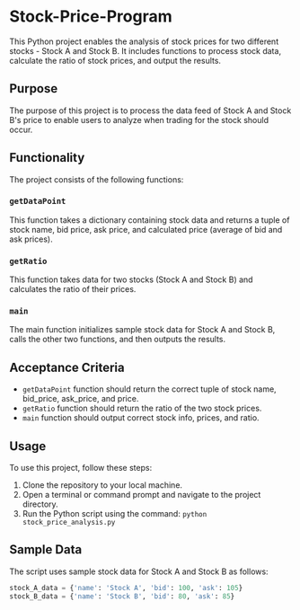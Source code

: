# Stock-Price-Program


This Python project enables the analysis of stock prices for two different stocks - Stock A and Stock B. It includes functions to process stock data, calculate the ratio of stock prices, and output the results.

## Purpose

The purpose of this project is to process the data feed of Stock A and Stock B's price to enable users to analyze when trading for the stock should occur.

## Functionality

The project consists of the following functions:

### `getDataPoint`

This function takes a dictionary containing stock data and returns a tuple of stock name, bid price, ask price, and calculated price (average of bid and ask prices).

### `getRatio`

This function takes data for two stocks (Stock A and Stock B) and calculates the ratio of their prices.

### `main`

The main function initializes sample stock data for Stock A and Stock B, calls the other two functions, and then outputs the results.

## Acceptance Criteria

- `getDataPoint` function should return the correct tuple of stock name, bid_price, ask_price, and price.
- `getRatio` function should return the ratio of the two stock prices.
- `main` function should output correct stock info, prices, and ratio.

## Usage

To use this project, follow these steps:

1. Clone the repository to your local machine.
2. Open a terminal or command prompt and navigate to the project directory.
3. Run the Python script using the command: `python stock_price_analysis.py`

## Sample Data

The script uses sample stock data for Stock A and Stock B as follows:

```python
stock_A_data = {'name': 'Stock A', 'bid': 100, 'ask': 105}
stock_B_data = {'name': 'Stock B', 'bid': 80, 'ask': 85}
